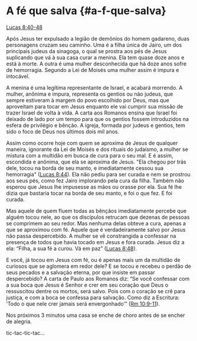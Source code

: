 # **A fé que salva** {#a-f-que-salva}

[Lucas 8:40-48](http://bibliaonline.com.br/acf/lc/8/40-48)

Após Jesus ter expulsado a legião de demônios do homem gadareno, duas personagens cruzam seu caminho. Uma é a filha única de Jairo, um dos principais judeus da sinagoga, o qual se prostra aos pés de Jesus suplicando que vá à sua casa curar a menina. Ela tem quase doze anos e está à morte. A outra é uma mulher desconhecida que há doze anos sofre de hemorragia. Segundo a Lei de Moisés uma mulher assim é impura e intocável.

A menina é uma legítima representante de Israel, e acabará morrendo. A mulher, anônima e impura, representa os gentios ou não judeus, que sempre estiveram à margem do povo escolhido por Deus, mas que aproveitam para tocar em Jesus enquanto ele vai cumprir sua missão de trazer Israel de volta à vida. A carta aos Romanos ensina que Israel foi deixado de lado por um tempo para que os gentios fossem introduzidos na esfera de privilégio e bênção. A igreja, formada por judeus e gentios, tem sido o foco de Deus nos últimos dois mil anos.

Assim como ocorre hoje com quem se aproxima de Jesus de qualquer maneira, ignorante da Lei de Moisés e dos rituais do judaísmo, a mulher se mistura com a multidão em busca de cura para o seu mal. E é assim, escondida e anônima, que ela se aproxima de Jesus. &quot;Ela chegou por trás dele, tocou na borda de seu manto, e imediatamente cessou sua hemorragia&quot; ([Lucas 8:44](http://bibliaonline.com.br/acf/lc/8/44)). Ela não pediu para ser curada e nem se prostrou aos seus pés, como fez Jairo implorando pela cura da filha. Também não esperou que Jesus lhe impusesse as mãos ou orasse por ela. Sua fé lhe dizia que bastaria tocar na borda de seu manto, e foi o que fez. E foi curada.

Mas aquele de quem fluem todas as bênçãos imediatamente percebe que alguém tocou nele, ao que os discípulos retrucam que dezenas de pessoas se comprimem ao seu redor. Mas nenhuma delas obteve a cura, apenas a que se aproximou com fé. Aquele que é verdadeiramente salvo por Jesus não passa despercebido. A mulher se vê constrangida a confessar na presença de todos que havia tocado em Jesus e fora curada. Jesus diz a ela: “Filha, a sua fé a curou. Vá em paz” ([Lucas 8:48](http://bibliaonline.com.br/acf/lc/8/48)).

E você, já tocou em Jesus com fé, ou é apenas mais um da multidão de curiosos que se aglomera em redor dele? E se tocou e recebeu o perdão de seus pecados e a salvação eterna, por que insiste em passar despercebido? A carta de Paulo aos Romanos diz: “Se você confessar com a sua boca que Jesus é Senhor e crer em seu coração que Deus o ressuscitou dentre os mortos, será salvo. Pois com o coração se crê para justiça, e com a boca se confessa para salvação. Como diz a Escritura: ‘Todo o que nele crer jamais será envergonhado’” ([Rm 10:9-11](http://bibliaonline.com.br/acf/rm/10/9-11)).

Nos próximos 3 minutos uma casa se enche de choro antes de se encher de alegria.

tic-tac-tic-tac...